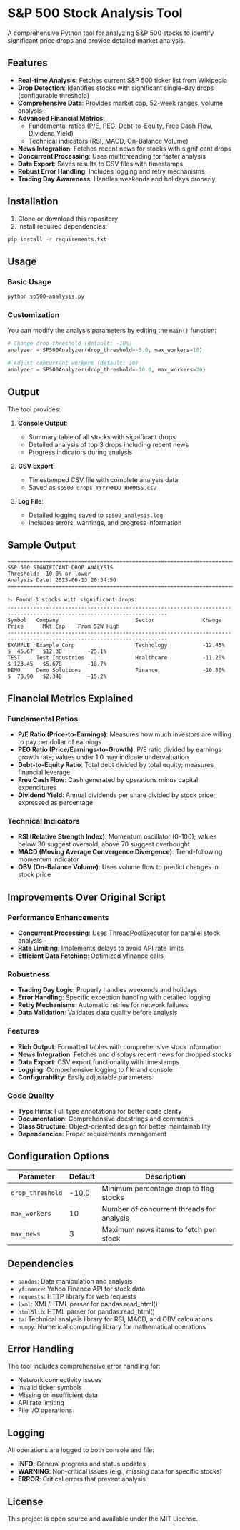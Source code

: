 # S&P 500 Stock Analysis Tool

A comprehensive Python tool for analyzing S&P 500 stocks to identify significant price drops and provide detailed market analysis.

## Features

- **Real-time Analysis**: Fetches current S&P 500 ticker list from Wikipedia
- **Drop Detection**: Identifies stocks with significant single-day drops (configurable threshold)
- **Comprehensive Data**: Provides market cap, 52-week ranges, volume analysis
- **Advanced Financial Metrics**:
  - Fundamental ratios (P/E, PEG, Debt-to-Equity, Free Cash Flow, Dividend Yield)
  - Technical indicators (RSI, MACD, On-Balance Volume)
- **News Integration**: Fetches recent news for stocks with significant drops
- **Concurrent Processing**: Uses multithreading for faster analysis
- **Data Export**: Saves results to CSV files with timestamps
- **Robust Error Handling**: Includes logging and retry mechanisms
- **Trading Day Awareness**: Handles weekends and holidays properly

## Installation

1. Clone or download this repository
2. Install required dependencies:

```bash
pip install -r requirements.txt
```

## Usage

### Basic Usage

```bash
python sp500-analysis.py
```

### Customization

You can modify the analysis parameters by editing the `main()` function:

```python
# Change drop threshold (default: -10%)
analyzer = SP500Analyzer(drop_threshold=-5.0, max_workers=10)

# Adjust concurrent workers (default: 10)
analyzer = SP500Analyzer(drop_threshold=-10.0, max_workers=20)
```

## Output

The tool provides:

1. **Console Output**: 
   - Summary table of all stocks with significant drops
   - Detailed analysis of top 3 drops including recent news
   - Progress indicators during analysis

2. **CSV Export**: 
   - Timestamped CSV file with complete analysis data
   - Saved as `sp500_drops_YYYYMMDD_HHMMSS.csv`

3. **Log File**: 
   - Detailed logging saved to `sp500_analysis.log`
   - Includes errors, warnings, and progress information

## Sample Output

```
================================================================================
S&P 500 SIGNIFICANT DROP ANALYSIS
Threshold: -10.0% or lower
Analysis Date: 2025-06-13 20:34:50
================================================================================

📉 Found 3 stocks with significant drops:
------------------------------------------------------------------------------------------------------------------------
Symbol   Company                        Sector               Change   Price      Mkt Cap    From 52W High
------------------------------------------------------------------------------------------------------------------------
EXAMPLE  Example Corp                   Technology           -12.45%  $  45.67   $12.3B        -25.1%
TEST     Test Industries                Healthcare           -11.20%  $ 123.45   $5.67B        -18.7%
DEMO     Demo Solutions                 Finance              -10.80%  $  78.90   $2.34B        -15.2%
```

## Financial Metrics Explained

### Fundamental Ratios
- **P/E Ratio (Price-to-Earnings)**: Measures how much investors are willing to pay per dollar of earnings
- **PEG Ratio (Price/Earnings-to-Growth)**: P/E ratio divided by earnings growth rate; values under 1.0 may indicate undervaluation
- **Debt-to-Equity Ratio**: Total debt divided by total equity; measures financial leverage
- **Free Cash Flow**: Cash generated by operations minus capital expenditures
- **Dividend Yield**: Annual dividends per share divided by stock price; expressed as percentage

### Technical Indicators
- **RSI (Relative Strength Index)**: Momentum oscillator (0-100); values below 30 suggest oversold, above 70 suggest overbought
- **MACD (Moving Average Convergence Divergence)**: Trend-following momentum indicator
- **OBV (On-Balance Volume)**: Uses volume flow to predict changes in stock price

## Improvements Over Original Script

### Performance Enhancements
- **Concurrent Processing**: Uses ThreadPoolExecutor for parallel stock analysis
- **Rate Limiting**: Implements delays to avoid API rate limits
- **Efficient Data Fetching**: Optimized yfinance calls

### Robustness
- **Trading Day Logic**: Properly handles weekends and holidays
- **Error Handling**: Specific exception handling with detailed logging
- **Retry Mechanisms**: Automatic retries for network failures
- **Data Validation**: Validates data quality before analysis

### Features
- **Rich Output**: Formatted tables with comprehensive stock information
- **News Integration**: Fetches and displays recent news for dropped stocks
- **Data Export**: CSV export functionality with timestamps
- **Logging**: Comprehensive logging to file and console
- **Configurability**: Easily adjustable parameters

### Code Quality
- **Type Hints**: Full type annotations for better code clarity
- **Documentation**: Comprehensive docstrings and comments
- **Class Structure**: Object-oriented design for better maintainability
- **Dependencies**: Proper requirements management

## Configuration Options

| Parameter | Default | Description |
|-----------|---------|-------------|
| `drop_threshold` | -10.0 | Minimum percentage drop to flag stocks |
| `max_workers` | 10 | Number of concurrent threads for analysis |
| `max_news` | 3 | Maximum news items to fetch per stock |

## Dependencies

- `pandas`: Data manipulation and analysis
- `yfinance`: Yahoo Finance API for stock data
- `requests`: HTTP library for web requests
- `lxml`: XML/HTML parser for pandas.read_html()
- `html5lib`: HTML parser for pandas.read_html()
- `ta`: Technical analysis library for RSI, MACD, and OBV calculations
- `numpy`: Numerical computing library for mathematical operations

## Error Handling

The tool includes comprehensive error handling for:
- Network connectivity issues
- Invalid ticker symbols
- Missing or insufficient data
- API rate limiting
- File I/O operations

## Logging

All operations are logged to both console and file:
- **INFO**: General progress and status updates
- **WARNING**: Non-critical issues (e.g., missing data for specific stocks)
- **ERROR**: Critical errors that prevent analysis

## License

This project is open source and available under the MIT License.